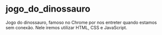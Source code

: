 # jogo_do_dinossauro
Jogo do dinossauro, famoso no Chrome por nos entreter quando estamos sem conexão. Nele iremos utilizar HTML, CSS e JavaScript.
